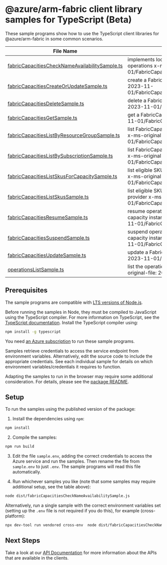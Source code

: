 # @azure/arm-fabric client library samples for TypeScript (Beta)

These sample programs show how to use the TypeScript client libraries for @azure/arm-fabric in some common scenarios.

| **File Name**                                                                                 | **Description**                                                                                                              |
| --------------------------------------------------------------------------------------------- | ---------------------------------------------------------------------------------------------------------------------------- |
| [fabricCapacitiesCheckNameAvailabilitySample.ts][fabriccapacitieschecknameavailabilitysample] | implements local CheckNameAvailability operations x-ms-original-file: 2023-11-01/FabricCapacities_CheckNameAvailability.json |
| [fabricCapacitiesCreateOrUpdateSample.ts][fabriccapacitiescreateorupdatesample]               | create a FabricCapacity x-ms-original-file: 2023-11-01/FabricCapacities_CreateOrUpdate.json                                  |
| [fabricCapacitiesDeleteSample.ts][fabriccapacitiesdeletesample]                               | delete a FabricCapacity x-ms-original-file: 2023-11-01/FabricCapacities_Delete.json                                          |
| [fabricCapacitiesGetSample.ts][fabriccapacitiesgetsample]                                     | get a FabricCapacity x-ms-original-file: 2023-11-01/FabricCapacities_Get.json                                                |
| [fabricCapacitiesListByResourceGroupSample.ts][fabriccapacitieslistbyresourcegroupsample]     | list FabricCapacity resources by resource group x-ms-original-file: 2023-11-01/FabricCapacities_ListByResourceGroup.json     |
| [fabricCapacitiesListBySubscriptionSample.ts][fabriccapacitieslistbysubscriptionsample]       | list FabricCapacity resources by subscription ID x-ms-original-file: 2023-11-01/FabricCapacities_ListBySubscription.json     |
| [fabricCapacitiesListSkusForCapacitySample.ts][fabriccapacitieslistskusforcapacitysample]     | list eligible SKUs for a Microsoft Fabric resource x-ms-original-file: 2023-11-01/FabricCapacities_ListSkusForCapacity.json  |
| [fabricCapacitiesListSkusSample.ts][fabriccapacitieslistskussample]                           | list eligible SKUs for Microsoft Fabric resource provider x-ms-original-file: 2023-11-01/FabricCapacities_ListSkus.json      |
| [fabricCapacitiesResumeSample.ts][fabriccapacitiesresumesample]                               | resume operation of the specified Fabric capacity instance. x-ms-original-file: 2023-11-01/FabricCapacities_Resume.json      |
| [fabricCapacitiesSuspendSample.ts][fabriccapacitiessuspendsample]                             | suspend operation of the specified Fabric capacity instance. x-ms-original-file: 2023-11-01/FabricCapacities_Suspend.json    |
| [fabricCapacitiesUpdateSample.ts][fabriccapacitiesupdatesample]                               | update a FabricCapacity x-ms-original-file: 2023-11-01/FabricCapacities_Update.json                                          |
| [operationsListSample.ts][operationslistsample]                                               | list the operations for the provider x-ms-original-file: 2023-11-01/Operations_List.json                                     |

## Prerequisites

The sample programs are compatible with [LTS versions of Node.js](https://github.com/nodejs/release#release-schedule).

Before running the samples in Node, they must be compiled to JavaScript using the TypeScript compiler. For more information on TypeScript, see the [TypeScript documentation][typescript]. Install the TypeScript compiler using:

```bash
npm install -g typescript
```

You need [an Azure subscription][freesub] to run these sample programs.

Samples retrieve credentials to access the service endpoint from environment variables. Alternatively, edit the source code to include the appropriate credentials. See each individual sample for details on which environment variables/credentials it requires to function.

Adapting the samples to run in the browser may require some additional consideration. For details, please see the [package README][package].

## Setup

To run the samples using the published version of the package:

1. Install the dependencies using `npm`:

```bash
npm install
```

2. Compile the samples:

```bash
npm run build
```

3. Edit the file `sample.env`, adding the correct credentials to access the Azure service and run the samples. Then rename the file from `sample.env` to just `.env`. The sample programs will read this file automatically.

4. Run whichever samples you like (note that some samples may require additional setup, see the table above):

```bash
node dist/fabricCapacitiesCheckNameAvailabilitySample.js
```

Alternatively, run a single sample with the correct environment variables set (setting up the `.env` file is not required if you do this), for example (cross-platform):

```bash
npx dev-tool run vendored cross-env  node dist/fabricCapacitiesCheckNameAvailabilitySample.js
```

## Next Steps

Take a look at our [API Documentation][apiref] for more information about the APIs that are available in the clients.

[fabriccapacitieschecknameavailabilitysample]: https://github.com/Azure/azure-sdk-for-js/blob/main/sdk/fabric/arm-fabric/samples/v1-beta/typescript/src/fabricCapacitiesCheckNameAvailabilitySample.ts
[fabriccapacitiescreateorupdatesample]: https://github.com/Azure/azure-sdk-for-js/blob/main/sdk/fabric/arm-fabric/samples/v1-beta/typescript/src/fabricCapacitiesCreateOrUpdateSample.ts
[fabriccapacitiesdeletesample]: https://github.com/Azure/azure-sdk-for-js/blob/main/sdk/fabric/arm-fabric/samples/v1-beta/typescript/src/fabricCapacitiesDeleteSample.ts
[fabriccapacitiesgetsample]: https://github.com/Azure/azure-sdk-for-js/blob/main/sdk/fabric/arm-fabric/samples/v1-beta/typescript/src/fabricCapacitiesGetSample.ts
[fabriccapacitieslistbyresourcegroupsample]: https://github.com/Azure/azure-sdk-for-js/blob/main/sdk/fabric/arm-fabric/samples/v1-beta/typescript/src/fabricCapacitiesListByResourceGroupSample.ts
[fabriccapacitieslistbysubscriptionsample]: https://github.com/Azure/azure-sdk-for-js/blob/main/sdk/fabric/arm-fabric/samples/v1-beta/typescript/src/fabricCapacitiesListBySubscriptionSample.ts
[fabriccapacitieslistskusforcapacitysample]: https://github.com/Azure/azure-sdk-for-js/blob/main/sdk/fabric/arm-fabric/samples/v1-beta/typescript/src/fabricCapacitiesListSkusForCapacitySample.ts
[fabriccapacitieslistskussample]: https://github.com/Azure/azure-sdk-for-js/blob/main/sdk/fabric/arm-fabric/samples/v1-beta/typescript/src/fabricCapacitiesListSkusSample.ts
[fabriccapacitiesresumesample]: https://github.com/Azure/azure-sdk-for-js/blob/main/sdk/fabric/arm-fabric/samples/v1-beta/typescript/src/fabricCapacitiesResumeSample.ts
[fabriccapacitiessuspendsample]: https://github.com/Azure/azure-sdk-for-js/blob/main/sdk/fabric/arm-fabric/samples/v1-beta/typescript/src/fabricCapacitiesSuspendSample.ts
[fabriccapacitiesupdatesample]: https://github.com/Azure/azure-sdk-for-js/blob/main/sdk/fabric/arm-fabric/samples/v1-beta/typescript/src/fabricCapacitiesUpdateSample.ts
[operationslistsample]: https://github.com/Azure/azure-sdk-for-js/blob/main/sdk/fabric/arm-fabric/samples/v1-beta/typescript/src/operationsListSample.ts
[apiref]: https://learn.microsoft.com/javascript/api/@azure/arm-fabric?view=azure-node-preview
[freesub]: https://azure.microsoft.com/free/
[package]: https://github.com/Azure/azure-sdk-for-js/tree/main/sdk/fabric/arm-fabric/README.md
[typescript]: https://www.typescriptlang.org/docs/home.html
